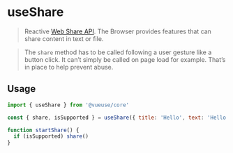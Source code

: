 # useShare

> Reactive [Web Share API](https://developer.mozilla.org/en-US/docs/Web/API/Navigator/share). The Browser provides features that can share content in text or file.

> The `share` method has to be called following a user gesture like a button click. It can’t simply be called on page load for example. That’s in place to help prevent abuse.

## Usage

```js
import { useShare } from '@vueuse/core'

const { share, isSupported } = useShare({ title: 'Hello', text: 'Hello my friend!', url: location.href })

function startShare() {
  if (isSupported) share()
}
```

